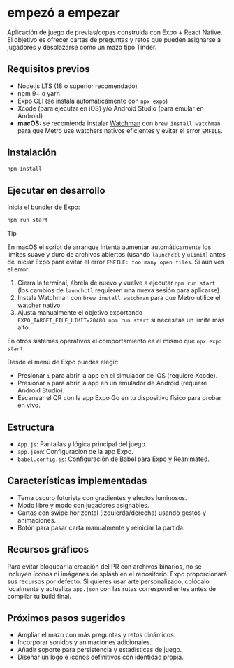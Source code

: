 # empezó a empezar

Aplicación de juego de previas/copas construida con Expo + React Native. El objetivo es ofrecer cartas de preguntas y retos que pueden asignarse a jugadores y desplazarse como un mazo tipo Tinder.

## Requisitos previos

- Node.js LTS (18 o superior recomendado)
- npm 9+ o yarn
- [Expo CLI](https://docs.expo.dev/get-started/installation/) (se instala automáticamente con `npx expo`)
- Xcode (para ejecutar en iOS) y/o Android Studio (para emular en Android)
- **macOS:** se recomienda instalar [Watchman](https://facebook.github.io/watchman/) con `brew install watchman` para que Metro use watchers nativos eficientes y evitar el error `EMFILE`.

## Instalación

```bash
npm install
```

## Ejecutar en desarrollo

Inicia el bundler de Expo:

```bash
npm run start
```

> [!TIP]
> En macOS el script de arranque intenta aumentar automáticamente los límites suave y duro de
> archivos abiertos (usando `launchctl` y `ulimit`) antes de iniciar Expo para evitar el error
> `EMFILE: too many open files`. Si aún ves el error:
> 
> 1. Cierra la terminal, ábrela de nuevo y vuelve a ejecutar `npm run start` (los cambios de `launchctl` requieren una nueva sesión para aplicarse).
> 2. Instala Watchman con `brew install watchman` para que Metro utilice el watcher nativo.
> 3. Ajusta manualmente el objetivo exportando `EXPO_TARGET_FILE_LIMIT=20480 npm run start` si necesitas un límite más alto.
> 
> En otros sistemas operativos el comportamiento es el mismo que `npx expo start`.

Desde el menú de Expo puedes elegir:

- Presionar `i` para abrir la app en el simulador de iOS (requiere Xcode).
- Presionar `a` para abrir la app en un emulador de Android (requiere Android Studio).
- Escanear el QR con la app Expo Go en tu dispositivo físico para probar en vivo.

## Estructura

- `App.js`: Pantallas y lógica principal del juego.
- `app.json`: Configuración de la app Expo.
- `babel.config.js`: Configuración de Babel para Expo y Reanimated.

## Características implementadas

- Tema oscuro futurista con gradientes y efectos luminosos.
- Modo libre y modo con jugadores asignables.
- Cartas con swipe horizontal (izquierda/derecha) usando gestos y animaciones.
- Botón para pasar carta manualmente y reiniciar la partida.

## Recursos gráficos

Para evitar bloquear la creación del PR con archivos binarios, no se incluyen íconos ni imágenes de splash en el repositorio.
Expo proporcionará sus recursos por defecto. Si quieres usar arte personalizado, colócalo localmente y actualiza `app.json`
con las rutas correspondientes antes de compilar tu build final.

## Próximos pasos sugeridos

- Ampliar el mazo con más preguntas y retos dinámicos.
- Incorporar sonidos y animaciones adicionales.
- Añadir soporte para persistencia y estadísticas de juego.
- Diseñar un logo e íconos definitivos con identidad propia.
